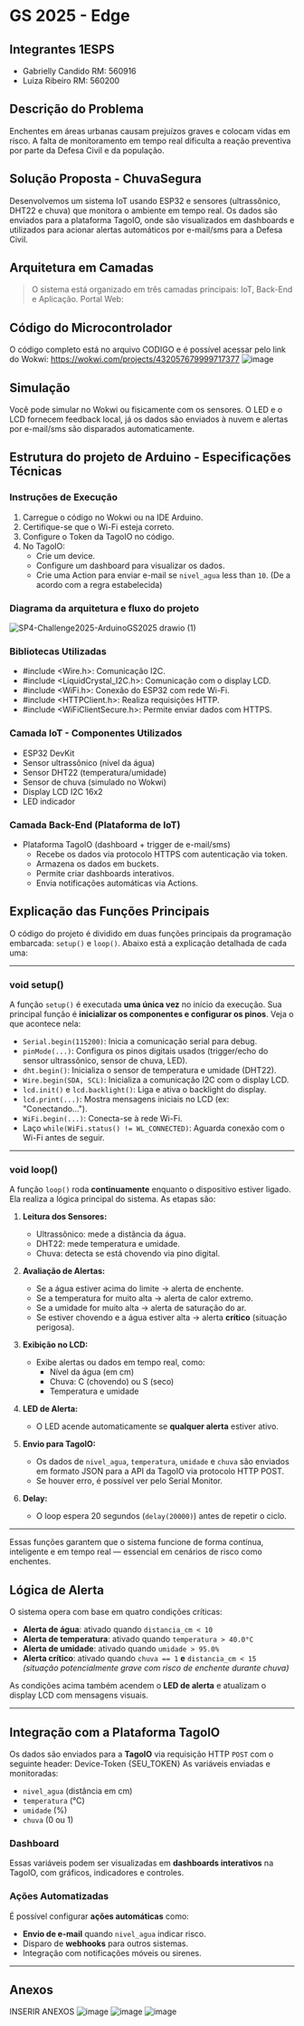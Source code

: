 # GS 2025 - Edge

## Integrantes 1ESPS
- Gabrielly Candido RM: 560916
- Luiza Ribeiro RM: 560200

## Descrição do Problema
Enchentes em áreas urbanas causam prejuízos graves e colocam vidas em risco. A falta de monitoramento em tempo real dificulta a reação preventiva por parte da Defesa Civil e da população.

## Solução Proposta - ChuvaSegura
Desenvolvemos um sistema IoT usando ESP32 e sensores (ultrassônico, DHT22 e chuva) que monitora o ambiente em tempo real. Os dados são enviados para a plataforma TagoIO, onde são visualizados em dashboards e utilizados para acionar alertas automáticos por e-mail/sms para a Defesa Civil.

## Arquitetura em Camadas

> O sistema está organizado em três camadas principais: IoT, Back-End e Aplicação.
> Portal Web: 

## Código do Microcontrolador

O código completo está no arquivo CODIGO e é possível acessar pelo link do Wokwi: https://wokwi.com/projects/432057679999717377
![image](https://github.com/user-attachments/assets/43b8c203-db97-4d3d-8614-31ee80ca5a6c)

## Simulação
Você pode simular no Wokwi ou fisicamente com os sensores. 
O LED e o LCD fornecem feedback local, já os dados são enviados à nuvem e alertas por e-mail/sms são disparados automaticamente.

## Estrutura do projeto de Arduino -  Especificações Técnicas

### Instruções de Execução
1. Carregue o código no Wokwi ou na IDE Arduino.
2. Certifique-se que o Wi-Fi esteja correto.
3. Configure o Token da TagoIO no código.
4. No TagoIO:
   - Crie um device.
   - Configure um dashboard para visualizar os dados.
   - Crie uma Action para enviar e-mail se `nivel_agua` less than `10`. (De a acordo com a regra estabelecida)

### Diagrama da arquitetura e fluxo do projeto
![SP4-Challenge2025-ArduinoGS2025 drawio (1)](https://github.com/user-attachments/assets/2024dac3-cb60-4b7c-8e39-52590d721ab3)

### Bibliotecas Utilizadas
- #include <Wire.h>: Comunicação I2C.
- #include <LiquidCrystal_I2C.h>: Comunicação com o display LCD.
- #include <WiFi.h>: Conexão do ESP32 com rede Wi-Fi.
- #include <HTTPClient.h>: Realiza requisições HTTP.
- #include <WiFiClientSecure.h>: Permite enviar dados com HTTPS.

### Camada IoT - Componentes Utilizados
- ESP32 DevKit
- Sensor ultrassônico (nível da água)
- Sensor DHT22 (temperatura/umidade)
- Sensor de chuva (simulado no Wokwi)
- Display LCD I2C 16x2
- LED indicador

### Camada Back-End (Plataforma de IoT)
- Plataforma TagoIO (dashboard + trigger de e-mail/sms)
  - Recebe os dados via protocolo HTTPS com autenticação via token.
  - Armazena os dados em buckets.
  - Permite criar dashboards interativos.
  - Envia notificações automáticas via Actions.

## Explicação das Funções Principais

O código do projeto é dividido em duas funções principais da programação embarcada: `setup()` e `loop()`. Abaixo está a explicação detalhada de cada uma:

---

### void setup()

A função `setup()` é executada **uma única vez** no início da execução. Sua principal função é **inicializar os componentes e configurar os pinos**. Veja o que acontece nela:

- `Serial.begin(115200)`: Inicia a comunicação serial para debug.
- `pinMode(...)`: Configura os pinos digitais usados (trigger/echo do sensor ultrassônico, sensor de chuva, LED).
- `dht.begin()`: Inicializa o sensor de temperatura e umidade (DHT22).
- `Wire.begin(SDA, SCL)`: Inicializa a comunicação I2C com o display LCD.
- `lcd.init()` e `lcd.backlight()`: Liga e ativa o backlight do display.
- `lcd.print(...)`: Mostra mensagens iniciais no LCD (ex: "Conectando...").
- `WiFi.begin(...)`: Conecta-se à rede Wi-Fi.
- Laço `while(WiFi.status() != WL_CONNECTED)`: Aguarda conexão com o Wi-Fi antes de seguir.

---

### void loop()

A função `loop()` roda **continuamente** enquanto o dispositivo estiver ligado. Ela realiza a lógica principal do sistema. As etapas são:

1. **Leitura dos Sensores:**
   - Ultrassônico: mede a distância da água.
   - DHT22: mede temperatura e umidade.
   - Chuva: detecta se está chovendo via pino digital.

2. **Avaliação de Alertas:**
   - Se a água estiver acima do limite → alerta de enchente.
   - Se a temperatura for muito alta → alerta de calor extremo.
   - Se a umidade for muito alta → alerta de saturação do ar.
   - Se estiver chovendo e a água estiver alta → alerta **crítico** (situação perigosa).

3. **Exibição no LCD:**
   - Exibe alertas ou dados em tempo real, como:
     - Nível da água (em cm)
     - Chuva: C (chovendo) ou S (seco)
     - Temperatura e umidade

4. **LED de Alerta:**
   - O LED acende automaticamente se **qualquer alerta** estiver ativo.

5. **Envio para TagoIO:**
   - Os dados de `nivel_agua`, `temperatura`, `umidade` e `chuva` são enviados em formato JSON para a API da TagoIO via protocolo HTTP POST.
   - Se houver erro, é possível ver pelo Serial Monitor.

6. **Delay:**
   - O loop espera 20 segundos (`delay(20000)`) antes de repetir o ciclo.

---

Essas funções garantem que o sistema funcione de forma contínua, inteligente e em tempo real — essencial em cenários de risco como enchentes.


##  Lógica de Alerta

O sistema opera com base em quatro condições críticas:

- **Alerta de água**: ativado quando `distancia_cm < 10`
- **Alerta de temperatura**: ativado quando `temperatura > 40.0°C`
- **Alerta de umidade**: ativado quando `umidade > 95.0%`
- **Alerta crítico**: ativado quando `chuva == 1` **e** `distancia_cm < 15`  
  *(situação potencialmente grave com risco de enchente durante chuva)*

As condições acima também acendem o **LED de alerta** e atualizam o display LCD com mensagens visuais.

---

## Integração com a Plataforma TagoIO

Os dados são enviados para a **TagoIO** via requisição HTTP `POST` com o seguinte header: Device-Token {SEU_TOKEN}
As variáveis enviadas e monitoradas:

- `nivel_agua` (distância em cm)
- `temperatura` (°C)
- `umidade` (%)
- `chuva` (0 ou 1)

### Dashboard

Essas variáveis podem ser visualizadas em **dashboards interativos** na TagoIO, com gráficos, indicadores e controles.

### Ações Automatizadas

É possível configurar **ações automáticas** como:

- **Envio de e-mail** quando `nivel_agua` indicar risco.
- Disparo de **webhooks** para outros sistemas.
- Integração com notificações móveis ou sirenes.

---

## Anexos
INSERIR ANEXOS
![image](https://github.com/user-attachments/assets/0bf9a948-8033-4a92-bdbc-51e11ecb20ec)
![image](https://github.com/user-attachments/assets/a6ac9896-2bb8-458b-af3c-e8d82f1f036b)
![image](https://github.com/user-attachments/assets/fb658b5c-7095-4fba-bab9-5d466d32afe5)



